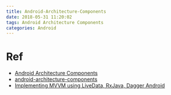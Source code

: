 ```yaml
---
title: Android-Architecture-Components
date: 2018-05-31 11:20:02
tags: Android Architecture Components
categories: Android
---
```


<!-- more -->

# Ref

* [Android Architecture Components](https://developer.android.com/jetpack/arch/)
* [android-architecture-components](https://github.com/googlesamples/android-architecture-components)
* [Implementing MVVM using LiveData, RxJava, Dagger Android](https://proandroiddev.com/mvvm-architecture-using-livedata-rxjava-and-new-dagger-android-injection-639837b1eb6c)